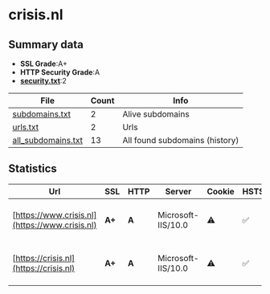 

# crisis.nl
## Summary data


 - **SSL Grade**:A+
 - **HTTP Security Grade**:A
 - **[security.txt](https://www.digitaleoverheid.nl/nieuws/standaard-security-txt-nu-verplicht-voor-overheid/)**:2


| File       | Count | Info |
|------------|-------|------|
|[subdomains.txt](/data/crisis.nl/subdomains.txt)|2|Alive subdomains|
|[urls.txt](/data/crisis.nl/urls.txt)|2|Urls|
|[all_subdomains.txt](/data/crisis.nl/all_subdomains.txt)|13|All found subdomains (history)|


## Statistics


| Url | SSL | HTTP | Server | Cookie | HSTS | CORS | CTO | CSP | XFO | XXP | RP |FP| Tech |Title |
|--------|-------|-------|------|------|------|------|------|------|------|------|------|------|------|------|
|[https://www.crisis.nl](https://www.crisis.nl)| **A+**| **A**|Microsoft-IIS/10.0|:warning: |:white_check_mark: | | | :white_check_mark:| :white_check_mark: | :white_check_mark: | :white_check_mark: | |Azure HSTS IIS:10.0 Microsoft ASP.NET:4.0.30319 Windows Server|crisis.nl | Cris...|
|[https://crisis.nl](https://crisis.nl)| **A+**| **A**|Microsoft-IIS/10.0|:warning: |:white_check_mark: | | | :white_check_mark:| :white_check_mark: | :white_check_mark: | :white_check_mark: | |Azure HSTS IIS:10.0 Microsoft ASP.NET:4.0.30319 Windows Server|crisis.nl | Cris...|

